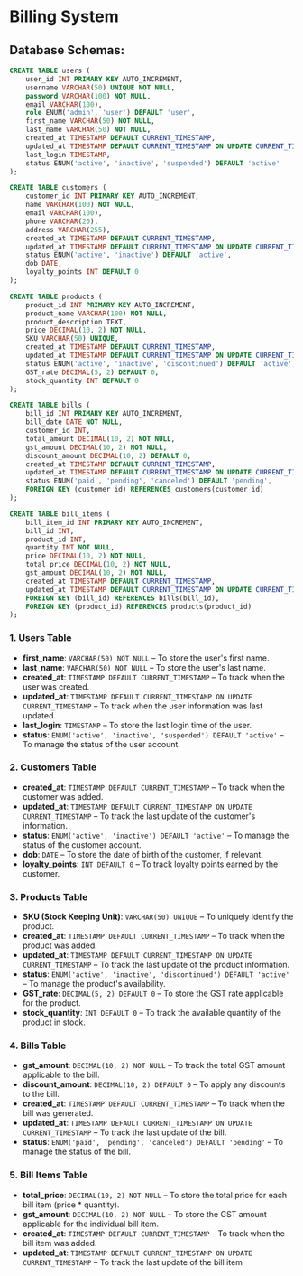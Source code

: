 # **Billing System**


## Database Schemas:

```sql
CREATE TABLE users (
    user_id INT PRIMARY KEY AUTO_INCREMENT,
    username VARCHAR(50) UNIQUE NOT NULL,
    password VARCHAR(100) NOT NULL,
    email VARCHAR(100),
    role ENUM('admin', 'user') DEFAULT 'user',
    first_name VARCHAR(50) NOT NULL,
    last_name VARCHAR(50) NOT NULL,
    created_at TIMESTAMP DEFAULT CURRENT_TIMESTAMP,
    updated_at TIMESTAMP DEFAULT CURRENT_TIMESTAMP ON UPDATE CURRENT_TIMESTAMP,
    last_login TIMESTAMP,
    status ENUM('active', 'inactive', 'suspended') DEFAULT 'active'
);

CREATE TABLE customers (
    customer_id INT PRIMARY KEY AUTO_INCREMENT,
    name VARCHAR(100) NOT NULL,
    email VARCHAR(100),
    phone VARCHAR(20),
    address VARCHAR(255),
    created_at TIMESTAMP DEFAULT CURRENT_TIMESTAMP,
    updated_at TIMESTAMP DEFAULT CURRENT_TIMESTAMP ON UPDATE CURRENT_TIMESTAMP,
    status ENUM('active', 'inactive') DEFAULT 'active',
    dob DATE,
    loyalty_points INT DEFAULT 0
);

CREATE TABLE products (
    product_id INT PRIMARY KEY AUTO_INCREMENT,
    product_name VARCHAR(100) NOT NULL,
    product_description TEXT,
    price DECIMAL(10, 2) NOT NULL,
    SKU VARCHAR(50) UNIQUE,
    created_at TIMESTAMP DEFAULT CURRENT_TIMESTAMP,
    updated_at TIMESTAMP DEFAULT CURRENT_TIMESTAMP ON UPDATE CURRENT_TIMESTAMP,
    status ENUM('active', 'inactive', 'discontinued') DEFAULT 'active',
    GST_rate DECIMAL(5, 2) DEFAULT 0,
    stock_quantity INT DEFAULT 0
);

CREATE TABLE bills (
    bill_id INT PRIMARY KEY AUTO_INCREMENT,
    bill_date DATE NOT NULL,
    customer_id INT,
    total_amount DECIMAL(10, 2) NOT NULL,
    gst_amount DECIMAL(10, 2) NOT NULL,
    discount_amount DECIMAL(10, 2) DEFAULT 0,
    created_at TIMESTAMP DEFAULT CURRENT_TIMESTAMP,
    updated_at TIMESTAMP DEFAULT CURRENT_TIMESTAMP ON UPDATE CURRENT_TIMESTAMP,
    status ENUM('paid', 'pending', 'canceled') DEFAULT 'pending',
    FOREIGN KEY (customer_id) REFERENCES customers(customer_id)
);

CREATE TABLE bill_items (
    bill_item_id INT PRIMARY KEY AUTO_INCREMENT,
    bill_id INT,
    product_id INT,
    quantity INT NOT NULL,
    price DECIMAL(10, 2) NOT NULL,
    total_price DECIMAL(10, 2) NOT NULL,
    gst_amount DECIMAL(10, 2) NOT NULL,
    created_at TIMESTAMP DEFAULT CURRENT_TIMESTAMP,
    updated_at TIMESTAMP DEFAULT CURRENT_TIMESTAMP ON UPDATE CURRENT_TIMESTAMP,
    FOREIGN KEY (bill_id) REFERENCES bills(bill_id),
    FOREIGN KEY (product_id) REFERENCES products(product_id)
);
```
### 1. Users Table

- **first_name**: `VARCHAR(50) NOT NULL` – To store the user's first name.
- **last_name**: `VARCHAR(50) NOT NULL` – To store the user's last name.
- **created_at**: `TIMESTAMP DEFAULT CURRENT_TIMESTAMP` – To track when the user was created.
- **updated_at**: `TIMESTAMP DEFAULT CURRENT_TIMESTAMP ON UPDATE CURRENT_TIMESTAMP` – To track when the user information was last updated.
- **last_login**: `TIMESTAMP` – To store the last login time of the user.
- **status**: `ENUM('active', 'inactive', 'suspended') DEFAULT 'active'` – To manage the status of the user account.

### 2. Customers Table

- **created_at**: `TIMESTAMP DEFAULT CURRENT_TIMESTAMP` – To track when the customer was added.
- **updated_at**: `TIMESTAMP DEFAULT CURRENT_TIMESTAMP ON UPDATE CURRENT_TIMESTAMP` – To track the last update of the customer's information.
- **status**: `ENUM('active', 'inactive') DEFAULT 'active'` – To manage the status of the customer account.
- **dob**: `DATE` – To store the date of birth of the customer, if relevant.
- **loyalty_points**: `INT DEFAULT 0` – To track loyalty points earned by the customer.

### 3. Products Table

- **SKU (Stock Keeping Unit)**: `VARCHAR(50) UNIQUE` – To uniquely identify the product.
- **created_at**: `TIMESTAMP DEFAULT CURRENT_TIMESTAMP` – To track when the product was added.
- **updated_at**: `TIMESTAMP DEFAULT CURRENT_TIMESTAMP ON UPDATE CURRENT_TIMESTAMP` – To track the last update of the product information.
- **status**: `ENUM('active', 'inactive', 'discontinued') DEFAULT 'active'` – To manage the product's availability.
- **GST_rate**: `DECIMAL(5, 2) DEFAULT 0` – To store the GST rate applicable for the product.
- **stock_quantity**: `INT DEFAULT 0` – To track the available quantity of the product in stock.

### 4. Bills Table

- **gst_amount**: `DECIMAL(10, 2) NOT NULL` – To track the total GST amount applicable to the bill.
- **discount_amount**: `DECIMAL(10, 2) DEFAULT 0` – To apply any discounts to the bill.
- **created_at**: `TIMESTAMP DEFAULT CURRENT_TIMESTAMP` – To track when the bill was generated.
- **updated_at**: `TIMESTAMP DEFAULT CURRENT_TIMESTAMP ON UPDATE CURRENT_TIMESTAMP` – To track the last update of the bill.
- **status**: `ENUM('paid', 'pending', 'canceled') DEFAULT 'pending'` – To manage the status of the bill.

### 5. Bill Items Table

- **total_price**: `DECIMAL(10, 2) NOT NULL` – To store the total price for each bill item (price * quantity).
- **gst_amount**: `DECIMAL(10, 2) NOT NULL` – To store the GST amount applicable for the individual bill item.
- **created_at**: `TIMESTAMP DEFAULT CURRENT_TIMESTAMP` – To track when the bill item was added.
- **updated_at**: `TIMESTAMP DEFAULT CURRENT_TIMESTAMP ON UPDATE CURRENT_TIMESTAMP` – To track the last update of the bill item

